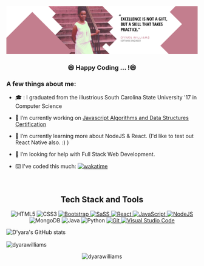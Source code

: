 <img src="/Banner2.png" alt="An image of my banner"/>

<!--
**dyarawilliams/dyarawilliams** is a ✨ _special_ ✨ repository because its `README.md` (this file) appears on your GitHub profile.

- 👯 I’m looking to collaborate on ...
- 💬 Ask me about ...
-->
<div align="center">
  <h3 align="center">😄 Happy Coding ... !😄</h3>
</div>

### A few things about me:

- :mortar_board: : I graduated from the illustrious South Carolina State University '17 in Computer Science

- 🔭 I’m currently working on [Javascript Algorithms and Data Structures Certification](https://www.freecodecamp.org/learn/javascript-algorithms-and-data-structures/basic-javascript/)

- 🌱 I’m currently learning more about NodeJS & React. (I'd like to test out React Native also. :) )

- 🥰 I’m looking for help with Full Stack Web Development.

- ⌨️ I've coded this much: [![wakatime](https://wakatime.com/badge/user/374368ff-083b-4229-b46b-62cd1dbb07ec.svg)](https://wakatime.com/@374368ff-083b-4229-b46b-62cd1dbb07ec)

<br />



<!-- ### Connect with me: 

[<img src='https://cdn.jsdelivr.net/npm/simple-icons@3.0.1/icons/twitter.svg' alt='twitter' height='40'>](https://twitter.com/xchaoticrage) 
[<img src='https://cdn.jsdelivr.net/npm/simple-icons@3.0.1/icons/codepen.svg' alt='codepen' height='40'>](https://codepen.io/dyarawilliams) 
[<img src='https://cdn.jsdelivr.net/npm/simple-icons@3.0.1/icons/linkedin.svg' alt='linkedin' height='40'>](https://www.linkedin.com/in/https://www.linkedin.com/in/dyara-williams//) -->

<h2 align="center">Tech Stack and Tools </h2>
<p align="center" >
  <img alt="HTML5" src="https://img.shields.io/badge/html5-%23E34F26.svg?&style=for-the-badge&logo=html5&logoColor=white"/>
  <img alt="CSS3" src="https://img.shields.io/badge/css3-%231572B6.svg?&style=for-the-badge&logo=css3&logoColor=white"/>
  <a href="https://getbootstrap.com/" >
    <img alt="Bootstrap" src="https://img.shields.io/badge/bootstrap-%23563D7C.svg?&style=for-the-badge&logo=bootstrap&logoColor=white"/>
  </a>
  <a href="https://www.sass-lang.com/" target="_blank">
    <img alt="SaSS" src="https://img.shields.io/badge/sass-%23cc6699.svg?&style=for-the-badge&logo=sass&logoColor=white"/>
  </a>
  <a href="https://reactjs.org/" target="_blank">
    <img alt="React" src="https://img.shields.io/badge/react-%2320232a.svg?&style=for-the-badge&logo=react&logoColor=%2361DAFB"/>
  </a>
  <a href="https://www.javascript.com/" target="_blank">
    <img alt="JavaScript" src="https://img.shields.io/badge/javascript-%23323330.svg?&style=for-the-badge&logo=javascript&logoColor=%23F7DF1E"/>
  </a>
  <a href="https://nodejs.org/" target="_blank">
    <img alt="NodeJS" src="https://img.shields.io/badge/node.js-%2343853D.svg?&style=for-the-badge&logo=node.js&logoColor=white"/>
  </a>
  <img alt="MongoDB" src ="https://img.shields.io/badge/MongoDB-%234ea94b.svg?&style=for-the-badge&logo=mongodb&logoColor=white"/>
  
  <img alt="Java" src="https://img.shields.io/badge/java-%23ED8B00.svg?&style=for-the-badge&logo=java&logoColor=white"/>
  <img alt="Python" src="https://img.shields.io/badge/Python-FFD43B?style=for-the-badge&logo=python&logoColor=blue"/>
  <a href="#" target="_blank">
    <img alt="Git" src="https://img.shields.io/badge/GIT-F05032?style=for-the-badge&logo=git&logoColor=white"/>
  </a>
  <a href="#" target="_blank">
    <img alt="Visual Studio Code" src="https://img.shields.io/badge/Visual_Studio_Code-0078D4?style=for-the-badge&logo=visual%20studio%20code&logoColor=white"/>
  </a>
</p>

![D'yara's GitHub stats](https://github-readme-stats.vercel.app/api?username=dyarawilliams&show_icons=true&theme=omni)

<img align="center" src="https://github-readme-stats.vercel.app/api/top-langs?username=dyarawilliams&show_icons=true&locale=en&layout=compact&theme=omni" alt="dyarawilliams" />

<p align="center">
  <img src="https://komarev.com/ghpvc/?username=dyarawilliams&label=Profile%20views&color=ff69b4&style=for-the-badge" alt="dyarawilliams" />
</p>

  

